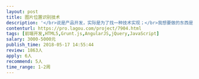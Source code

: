```yaml
---                
layout: post       
title: 图片位置识别技术           
description: '</br>说是产品开发，实际是为了找一种技术实现；</br>我想要做的东西是这样的：比如有一张图，图上有上海，北京，广东，重庆等等等这几个点，这几个点的位置是固定摆放的，要求识别每个点到每个点的方位，根据图例计算两点的距离。</br>'     
contenturl: https://pro.lagou.com/project/7904.html      
tags: [前端开发,HTML5,Grunt.js,AngularJS,jQuery,JavaScript]            
salary: 3000-5000元          
publish_time: 2018-05-17 14:55:44         
review: 1863人                   
apply: 6人                   
recommend: 5人                   
time_range: 1-2周              
---                 
```

